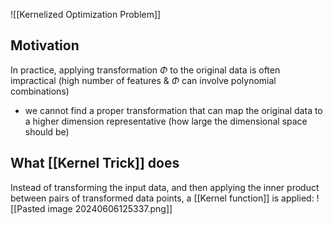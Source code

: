 ![[Kernelized Optimization Problem]]
## Motivation
In practice, applying transformation $\Phi$ to the original data is often impractical (high number of features & $\Phi$ can involve polynomial combinations)
- we cannot find a proper transformation that can map the original data to a higher dimension representative (how large the dimensional space should be)
## What [[Kernel Trick]] does
Instead of transforming the input data, and then applying the inner product between pairs of transformed data points, a [[Kernel function]] is applied:
![[Pasted image 20240606125337.png]]